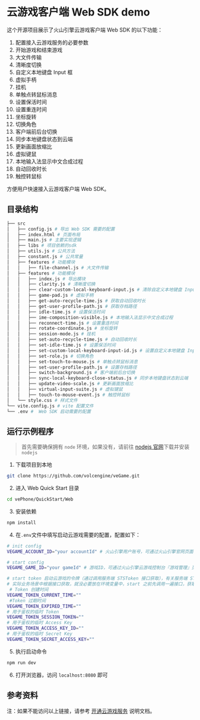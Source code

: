 # 云游戏客户端 Web SDK demo

这个开源项目展示了火山引擎云游戏客户端 Web SDK 的以下功能：

1. 配置接入云游戏服务的必要参数
2. 开始游戏和结束游戏
3. 大文件传输
4. 清晰度切换
5. 自定义本地键盘 Input 框
6. 虚拟手柄
7. 挂机
8. 单触点转鼠标消息
9. 设置保活时间
10. 设置重连时间
11. 坐标旋转
12. 切换角色
13. 客户端前后台切换
14. 同步本地键盘状态到云端
15. 更新画面放缩比
16. 虚拟键鼠
17. 本地输入法显示中文合成过程
18. 自动回收时长
19. 触控转鼠标

方便用户快速接入云游戏客户端 Web SDK。

## 目录结构

```bash
├── src
│   ├── config.js # 导出 Web SDK 需要的配置
│   ├── index.html # 页面布局
│   ├── main.js # 主要实现逻辑
│   ├── libs # 项目依赖的sdk
│   ├── utils.js # 公共方法
│   ├── constant.js # 公共常量
│   ├── features # 功能模块
│   │   ├── file-channel.js # 大文件传输
│   ├── features # 功能模块
│   │   ├── index.js # 导出模块
│   │   ├── clarity.js # 清晰度切换
│   │   ├── clear-custom-local-keyboard-input.js # 清除自定义本地键盘 Input 框的状态
│   │   ├── game-pad.js # 虚拟手柄
│   │   ├── get-auto-recycle-time.js # 获取自动回收时长
│   │   ├── get-user-profile-path.js # 获取存档路径
│   │   ├── idle-time.js # 设置保活时间
│   │   ├── ime-composition-visible.js # 本地输入法显示中文合成过程
│   │   ├── reconnect-time.js # 设置重连时间
│   │   ├── rotate-coordinate.js # 坐标旋转
│   │   ├── session-mode.js # 挂机
│   │   ├── set-auto-recycle-time.js # 自动回收时长
│   │   ├── set-idle-time.js # 设置保活时间
│   │   ├── set-custom-local-keyboard-input-id.js # 设置自定义本地键盘 Input 框
│   │   ├── set-role.js # 切换角色
│   │   ├── set-touch-to-mouse.js # 单触点转鼠标消息
│   │   ├── set-user-profile-path.js # 设置存档路径
│   │   ├── switch-background.js # 客户端前后台切换
│   │   ├── sync-local-keyboard-close-status.js # 同步本地键盘状态到云端
│   │   ├── update-video-scale.js # 更新画面放缩比
│   │   ├── virtual-input-suite.js # 虚拟键鼠
│   │   ├── touch-to-mouse-event.js # 触控转鼠标
│   └── style.css # 样式文件
└── vite.config.js # vite 配置文件
└── .env #  Web SDK 启动需要的配置
```

## 运行示例程序

> 首先需要确保拥有 `node` 环境，如果没有，请前往 [nodejs 官网](https://nodejs.org/zh-cn/download)下载并安装 `nodejs`

1. 下载项目到本地

```bash
git clone https://github.com/volcengine/veGame.git
```

2. 进入 Web Quick Start 目录

```bash
cd vePhone/QuickStart/Web
```

3. 安装依赖

```bash
npm install
```

4. 在`.env`文件中填写启动云游戏需要的配置，配置如下：

```bash
# init config
VEGAME_ACCOUNT_ID="your accountId" # 火山引擎用户账号，可通过火山引擎官网页面右上角 用户 > 账号管理 > 主账号信息 获取

# start config
VEGAME_GAME_ID="your gameId" # 游戏ID，可通过火山引擎云游戏控制台『游戏管理』页面获取，例如：1428112352161312345

# start token 启动云游戏的令牌（通过调用服务端 STSToken 接口获取），有关服务端 STSToken 接口的详细信息，参考 [签发临时 Token](https://www.volcengine.com/docs/6512/75588)
# 实际业务场景中根据接口获取，就没必要放在环境变量中，start 之前先调用一遍接口，获取 token 即可
 # Token 创建时间
VEGAME_TOKEN_CURRENT_TIME=""
 #Token 过期时间
VEGAME_TOKEN_EXPIRED_TIME=""
# 用于鉴权的临时 Token
VEGAME_TOKEN_SESSION_TOKEN=""
# 用于鉴权的临时 Access Key
VEGAME_TOKEN_ACCESS_KEY_ID=""
# 用于鉴权的临时 Secret Key
VEGAME_TOKEN_SECRET_ACCESS_KEY=""
```

5. 执行启动命令

```bash
npm run dev
```

6. 打开浏览器，访问 `localhost:8080` 即可

## 参考资料

注：如果不能访问以上链接，请参考 [开通云游戏服务](https://www.volcengine.com/docs/6512/75577) 说明文档。
